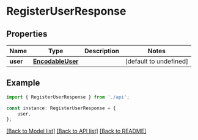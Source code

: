# RegisterUserResponse


## Properties

Name | Type | Description | Notes
------------ | ------------- | ------------- | -------------
**user** | [**EncodableUser**](EncodableUser.md) |  | [default to undefined]

## Example

```typescript
import { RegisterUserResponse } from './api';

const instance: RegisterUserResponse = {
    user,
};
```

[[Back to Model list]](../README.md#documentation-for-models) [[Back to API list]](../README.md#documentation-for-api-endpoints) [[Back to README]](../README.md)
